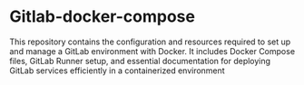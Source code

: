 # Gitlab-docker-compose
This repository contains the configuration and resources required to set up and manage a GitLab environment with Docker. It includes Docker Compose files, GitLab Runner setup, and essential documentation for deploying GitLab services efficiently in a containerized environment

